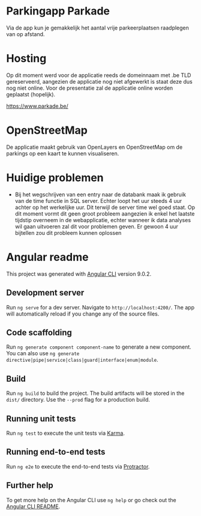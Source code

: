 # Parkingapp Parkade
Via de app kun je gemakkelijk het aantal vrije parkeerplaatsen raadplegen van op afstand.

# Hosting
Op dit moment werd voor de applicatie reeds de domeinnaam met .be TLD gereserveerd, aangezien de applicatie nog niet afgewerkt is staat deze dus nog niet online. Voor de presentatie zal de applicatie online worden geplaatst (hopelijk).

https://www.parkade.be/

# OpenStreetMap
De applicatie maakt gebruik van OpenLayers en OpenStreetMap om de parkings op een kaart te kunnen visualiseren.

# Huidige problemen
- Bij het wegschrijven van een entry naar de databank maak ik gebruik van de time functie in SQL server. Echter loopt het uur steeds 4 uur achter op het werkelijke uur. Dit terwijl de server time wel goed staat. Op dit moment vormt dit geen groot probleem aangezien ik enkel het laatste tijdstip overneem in de webapplicatie, echter wanneer ik data analyses wil gaan uitvoeren zal dit voor problemen geven. Er gewoon 4 uur bijtellen zou dit probleem kunnen oplossen

# Angular readme

This project was generated with [Angular CLI](https://github.com/angular/angular-cli) version 9.0.2.

## Development server

Run `ng serve` for a dev server. Navigate to `http://localhost:4200/`. The app will automatically reload if you change any of the source files.

## Code scaffolding

Run `ng generate component component-name` to generate a new component. You can also use `ng generate directive|pipe|service|class|guard|interface|enum|module`.

## Build

Run `ng build` to build the project. The build artifacts will be stored in the `dist/` directory. Use the `--prod` flag for a production build.

## Running unit tests

Run `ng test` to execute the unit tests via [Karma](https://karma-runner.github.io).

## Running end-to-end tests

Run `ng e2e` to execute the end-to-end tests via [Protractor](http://www.protractortest.org/).

## Further help

To get more help on the Angular CLI use `ng help` or go check out the [Angular CLI README](https://github.com/angular/angular-cli/blob/master/README.md).

